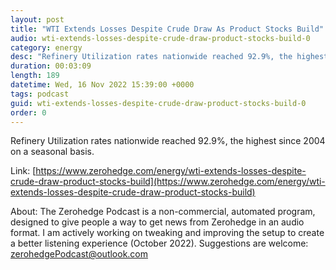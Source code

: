 ```yaml
---
layout: post
title: "WTI Extends Losses Despite Crude Draw As Product Stocks Build"
audio: wti-extends-losses-despite-crude-draw-product-stocks-build-0
category: energy
desc: "Refinery Utilization rates nationwide reached 92.9%, the highest since 2004 on a seasonal basis. "
duration: 00:03:09
length: 189
datetime: Wed, 16 Nov 2022 15:39:00 +0000
tags: podcast
guid: wti-extends-losses-despite-crude-draw-product-stocks-build-0
order: 0
---
```

Refinery Utilization rates nationwide reached 92.9%, the highest since 2004 on a seasonal basis. 

Link: [https://www.zerohedge.com/energy/wti-extends-losses-despite-crude-draw-product-stocks-build](https://www.zerohedge.com/energy/wti-extends-losses-despite-crude-draw-product-stocks-build)

About: The Zerohedge Podcast is a non-commercial, automated program, designed to give people a way to get news from Zerohedge in an audio format.  I am actively working on tweaking and improving the setup to create a better listening experience (October 2022).  Suggestions are welcome: [zerohedgePodcast@outlook.com](mailto:zerohedgePodcast@outlook.com)